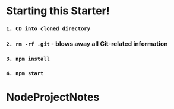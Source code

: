 # Starting this Starter!

### `1. CD into cloned directory`

### `2. rm -rf .git` - blows away all Git-related information

### `3. npm install`

### `4. npm start`
# NodeProjectNotes
